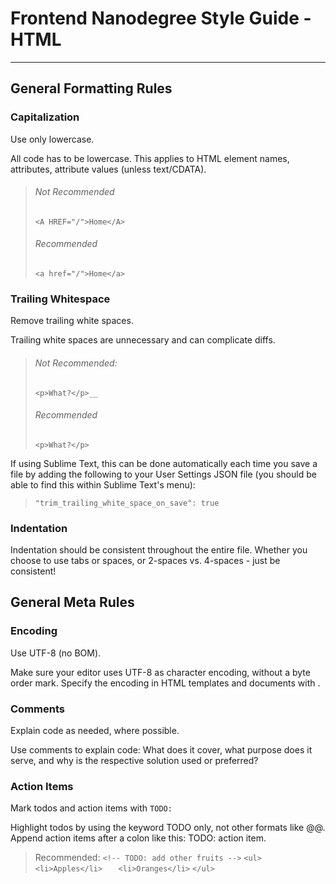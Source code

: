 # Frontend Nanodegree Style Guide - HTML
---
## General Formatting Rules

### Capitalization
Use only lowercase.

All code has to be lowercase. This applies to HTML element names, attributes, attribute values (unless text/CDATA).

> ###### Not Recommended
>
>`<A HREF="/">Home</A>`
>
> ###### Recommended
>
>`<a href="/">Home</a>`

### Trailing Whitespace
Remove trailing white spaces.

Trailing white spaces are unnecessary and can complicate diffs.

> ###### Not Recommended:
> 
>`<p>What?</p>__`
>
> ###### Recommended
>
>`<p>What?</p>`

If using Sublime Text, this can be done automatically each time you save a file by adding the following to your User Settings JSON file (you should be able to find this within Sublime Text's menu):

>
>`"trim_trailing_white_space_on_save": true`

### Indentation
Indentation should be consistent throughout the entire file. Whether you choose to use tabs or spaces, or 2-spaces vs. 4-spaces - just be consistent!

## General Meta Rules
###  Encoding
Use UTF-8 (no BOM).

Make sure your editor uses UTF-8 as character encoding, without a byte order mark. Specify the encoding in HTML templates and documents with <meta charset="utf-8">.

### Comments
Explain code as needed, where possible.

Use comments to explain code: What does it cover, what purpose does it serve, and why is the respective solution used or preferred?

### Action Items
Mark todos and action items with `TODO:`

Highlight todos by using the keyword TODO only, not other formats like @@. Append action items after a colon like this: TODO: action item.

> Recommended:
> `<!-- TODO: add other fruits -->`
> `<ul>`
> `  <li>Apples</li>`
> `   <li>Oranges</li>`
> `</ul>`

